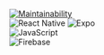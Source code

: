 [![Maintainability](https://api.codeclimate.com/v1/badges/ad22c2afc4d3befef9d8/maintainability)](https://codeclimate.com/github/jsc1013/StayFresh/maintainability) 
<br>![React Native](https://img.shields.io/badge/react_native-%2320232a.svg?style=for-the-badge&logo=react&logoColor=%2361DAFB) ![Expo](https://img.shields.io/badge/expo-1C1E24?style=for-the-badge&logo=expo&logoColor=#D04A37) 
<br>![JavaScript](https://img.shields.io/badge/javascript-%23323330.svg?style=for-the-badge&logo=javascript&logoColor=%23F7DF1E) 
<br>![Firebase](https://img.shields.io/badge/firebase-%23039BE5.svg?style=for-the-badge&logo=firebase)
